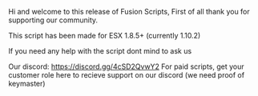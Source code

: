 
Hi and welcome to this release of Fusion Scripts,
First of all thank you for supporting our community.

This script has been made for ESX 1.8.5+ (currently 1.10.2)


If you need any help with the script dont mind to ask us 

Our discord: https://discord.gg/4cSD2QvwY2
For paid scripts, get your customer role here to recieve support on our discord (we need proof of keymaster)
